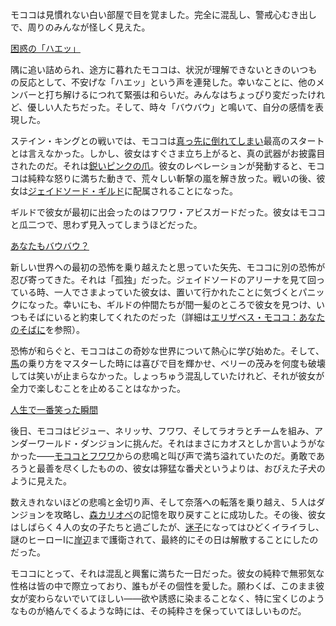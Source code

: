 <!-- title: モココ・アビスガード -->
<!-- status: 生存 -->

モココは見慣れない白い部屋で目を覚ました。完全に混乱し、警戒心むき出しで、周りのみんなが怪しく見えた。

[困惑の「ハエッ」](#embed:https://www.youtube.com/live/OSjlqA0FS9Q?feature=shared&t=540)

隅に追い詰められ、途方に暮れたモココは、状況が理解できないときのいつもの反応として、不安げな「ハエッ」という声を連発した。幸いなことに、他のメンバーと打ち解けるにつれて緊張は和らいだ。みんなはちょっぴり変だったけれど、優しい人たちだった。そして、時々「バウバウ」と鳴いて、自分の感情を表現した。

ステイン・キングとの戦いでは、モココは[真っ先に倒れてしまい](https://www.youtube.com/live/OSjlqA0FS9Q?feature=shared&t=3153)最高のスタートとは言えなかった。しかし、彼女はすぐさま立ち上がると、真の武器がお披露目されたのだ。それは[鋭いピンクの爪](https://www.youtube.com/live/OSjlqA0FS9Q?feature=shared&t=3184)。彼女のレベレーションが発動すると、モココは純粋な怒りに満ちた動きで、荒々しい斬撃の嵐を解き放った。戦いの後、彼女は[ジェイドソード・ギルド](https://www.youtube.com/live/OSjlqA0FS9Q?feature=shared&t=3462)に配属されることになった。

ギルドで彼女が最初に出会ったのはフワワ・アビスガードだった。彼女はモココと瓜二つで、思わず見入ってしまうほどだった。

[あなたもバウバウ？](#embed:https://www.youtube.com/live/OSjlqA0FS9Q?feature=shared&t=3549)

新しい世界への最初の恐怖を乗り越えたと思っていた矢先、モココに別の恐怖が忍び寄ってきた。それは「孤独」だった。ジェイドソードのアリーナを見て回っている時、一人でさまよっていた彼女は、置いて行かれたことに気づくとパニックになった。幸いにも、ギルドの仲間たちが間一髪のところで彼女を見つけ、いつもそばにいると約束してくれたのだった（詳細は[エリザベス・モココ：あなたのそばに](#edge:mococo-liz)を参照）。

恐怖が和らぐと、モココはこの奇妙な世界について熱心に学び始めた。そして、[馬](https://www.youtube.com/live/OSjlqA0FS9Q?feature=shared&t=4345)の乗り方をマスターした時には喜びで目を輝かせ、ベリーの茂みを何度も破壊しては笑いが止まらなかった。しょっちゅう混乱していたけれど、それが彼女が全力で楽しむことを止めることはなかった。

[人生で一番笑った瞬間](#embed:https://www.youtube.com/live/OSjlqA0FS9Q?feature=shared&t=6611)

後日、モココはビジュー、ネリッサ、フワワ、そしてラオラとチームを組み、アンダーワールド・ダンジョンに挑んだ。それはまさにカオスとしか言いようがなかった――[モココとフワワ](https://www.youtube.com/live/ASF0b50sKM0?feature=shared&t=2143)からの悲鳴と叫び声で満ち溢れていたのだ。勇敢であろうと最善を尽くしたものの、彼女は獰猛な番犬というよりは、おびえた子犬のように見えた。

数えきれないほどの悲鳴と金切り声、そして奈落への転落を乗り越え、５人はダンジョンを攻略し、[森カリオペ](https://www.youtube.com/live/ASF0b50sKM0?feature=shared&t=3463)の記憶を取り戻すことに成功した。その後、彼女はしばらく４人の女の子たちと過ごしたが、[迷子](https://www.youtube.com/live/ASF0b50sKM0?feature=shared&t=3688)になってはひどくイライラし、謎のヒーローIに[岸辺](https://www.youtube.com/live/ASF0b50sKM0?feature=shared&t=4152)まで護衛されて、最終的にその日は解散することにしたのだった。

モココにとって、それは混乱と興奮に満ちた一日だった。彼女の純粋で無邪気な性格は皆の中で際立っており、誰もがその個性を愛した。願わくば、このまま彼女が変わらないでいてほしい――欲や誘惑に染まることなく、特に宝くじのようなものが絡んでくるような時には、その純粋さを保っていてほしいものだ。
